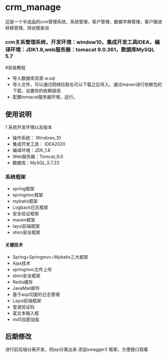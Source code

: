 # crm_manage
这是一个半成品的crm管理系统，系统管理，客户管理，数据字典管理，客户跟进转移管理，饼状图查询

### crm关系管理系统，开发环境：window10，集成开发工具IDEA，编译环境：JDK1.8,web服务器：tomacat 9.0.361，数据库MySQL 5.7

#安装教程
- 导入数据库资源 w.sql
- 导入文件，可以通过网络拉取也可以下载之后导入，通过maven进行依赖包的下载，设置你的依赖路径
- 配置tomacat服务器环境，运行。

## 使用说明

1 系统开发环境以及版本

- 操作系统： Windows_10
- 集成开发工具： IDEA2020
- 编译环境：JDK_1.8
- Web服务器：Tomcat_9.0
- 数据库：MySQL_5.7.23

### 系统框架
- spring框架
- springmvc框架
- mybatis框架
- Logback日志框架
- 安全验证框架
- maven框架
- layui前端框架
- shiro安全框架

#### 关键技术
- Spring+Springmvc+Mybatis三大框架
- Ajax技术
- springmvc文件上传
- shiro安全框架
- Redis缓存
- JavaMail邮件
- 基于aop切面的日志管理
- Layui前端框架
- 登录验证码
- 富文本输入框
- md5加密加盐

## 后期修改
进行前后端分离开发，将jsp分离出来
添加swagger2 框架，方便接口观看
